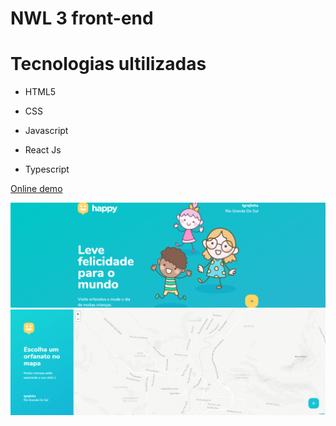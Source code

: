 # NWL 3 front-end
<h1>Tecnologias ultilizadas</h1>
<ul>
  <li>
    <p>HTML5</p>
  </li>
   <li>
    <p>CSS</p>
  </li>
   <li>
    <p>Javascript</p>
  </li>
   <li>
    <p>React Js</p>
  </li>
   <li>
    <p>Typescript</p>
  </li>
</ul>
<p><a href="https://evertonwingert.github.io/NLW-3-Front-end/" target="_blank">Online demo</a></p>

![](src/images/amostra_.png)
![](src/images/amostra2.png)
